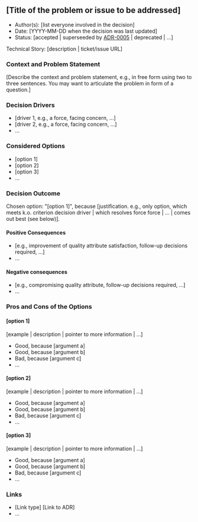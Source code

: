 ## [Title of the problem or issue to be addressed]

* Author(s): [list everyone involved in the decision] <!-- optional -->
* Date: [YYYY-MM-DD when the decision was last updated] <!-- optional -->
* Status: [accepted | superseeded by [ADR-0005](0005-example.md) | deprecated | …] <!-- optional -->

Technical Story: [description | ticket/issue URL] <!-- optional -->

### Context and Problem Statement

[Describe the context and problem statement, e.g., in free form using two to three sentences. You may want to articulate the problem in form of a question.]

### Decision Drivers <!-- optional -->

* [driver 1, e.g., a force, facing concern, …]
* [driver 2, e.g., a force, facing concern, …]
* … <!-- numbers of drivers can vary -->

### Considered Options

* [option 1]
* [option 2]
* [option 3]
* … <!-- numbers of options can vary -->

### Decision Outcome

Chosen option: "[option 1]", because [justification. e.g., only option, which meets k.o. criterion decision driver | which resolves force force | … | comes out best (see below)].

#### Positive Consequences <!-- optional -->

* [e.g., improvement of quality attribute satisfaction, follow-up decisions required, …]
* …

#### Negative consequences <!-- optional -->

* [e.g., compromising quality attribute, follow-up decisions required, …]
* …

### Pros and Cons of the Options <!-- optional -->

#### [option 1]

[example | description | pointer to more information | …] <!-- optional -->

* Good, because [argument a]
* Good, because [argument b]
* Bad, because [argument c]
* … <!-- numbers of pros and cons can vary -->

#### [option 2]

[example | description | pointer to more information | …] <!-- optional -->

* Good, because [argument a]
* Good, because [argument b]
* Bad, because [argument c]
* … <!-- numbers of pros and cons can vary -->

#### [option 3]

[example | description | pointer to more information | …] <!-- optional -->

* Good, because [argument a]
* Good, because [argument b]
* Bad, because [argument c]
* … <!-- numbers of pros and cons can vary -->

### Links <!-- optional -->

* [Link type] [Link to ADR] <!-- example: Refined by [ADR-0005](0005-example.md) -->
* … <!-- numbers of links can vary -->
